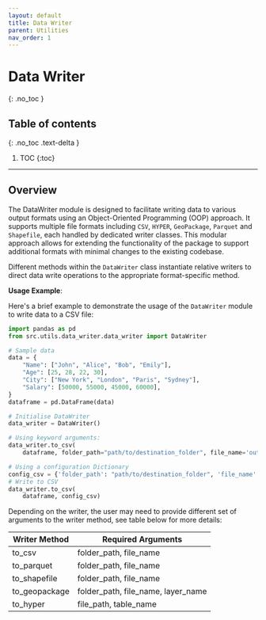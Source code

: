 ```yaml
---
layout: default
title: Data Writer
parent: Utilities
nav_order: 1
---
```

# Data Writer
{: .no_toc }
## Table of contents
{: .no_toc .text-delta }

1. TOC
{:toc}

---

## Overview

The DataWriter module is designed to facilitate writing data to various output formats using an Object-Oriented Programming (OOP) approach. It supports multiple file formats including `CSV`, `HYPER`, `GeoPackage`, `Parquet` and `Shapefile`, each handled by dedicated writer classes.  This modular approach allows for extending the functionality of the package to support additional formats with minimal changes to the existing codebase.

Different methods within the `DataWriter` class instantiate relative writers to direct data write operations to the appropriate format-specific method.


**Usage Example**:

Here's a brief example to demonstrate the usage of the `DataWriter` module to write data to a CSV file:

```python
import pandas as pd
from src.utils.data_writer.data_writer import DataWriter

# Sample data
data = {
    "Name": ["John", "Alice", "Bob", "Emily"],
    "Age": [25, 28, 22, 30],
    "City": ["New York", "London", "Paris", "Sydney"],
    "Salary": [50000, 55000, 45000, 60000],
}
dataframe = pd.DataFrame(data)

# Initialise DataWriter
data_writer = DataWriter()

# Using keyword arguments:
data_writer.to_csv(
    dataframe, folder_path="path/to/destination_folder", file_name='output.csv')

# Using a configuration Dictionary
config_csv = {'folder_path': "path/to/destination_folder", 'file_name': 'output.csv'}
# Write to CSV
data_writer.to_csv(
    dataframe, config_csv)
```


Depending on the writer, the user may need to provide different set of arguments to the writer method, see table below for more details:

| Writer Method | Required Arguments                    |
|---------------|---------------------------------------|
| to_csv        | folder_path,   file_name              |
| to_parquet    | folder_path,   file_name              |
| to_shapefile  | folder_path,   file_name              |
| to_geopackage | folder_path,   file_name,  layer_name |
| to_hyper      | file_path,     table_name             |









